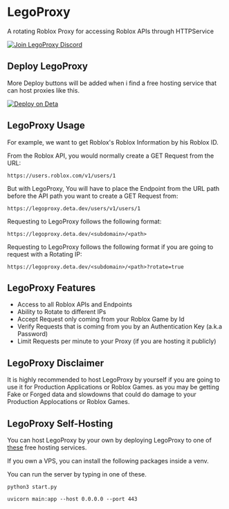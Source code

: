 # LegoProxy
A rotating Roblox Proxy for accessing Roblox APIs through HTTPService

[![Join LegoProxy Discord](https://cdn.discordapp.com/attachments/1056074242325741578/1056131769977544735/image.png)](https://discord.gg/SnmVQ4NSTz)

## Deploy LegoProxy
More Deploy buttons will be added when i find a free hosting service that can host proxies like this.

[![Deploy on Deta](https://button.deta.dev/1/svg)](https://go.deta.dev/deploy?repo=https://github.com/PyTsun/LegoProxy)

## LegoProxy Usage
For example, we want to get Roblox's Roblox Information by his Roblox ID.

From the Roblox API, you would normally create a GET Request from the URL:
```
https://users.roblox.com/v1/users/1
```

But with LegoProxy, You will have to place the Endpoint from the URL path before the API path you want to create a GET Request from:
```
https://legoproxy.deta.dev/users/v1/users/1
```

Requesting to LegoProxy follows the following format:
```
https://legoproxy.deta.dev/<subdomain>/<path>
```

Requesting to LegoProxy follows the following format if you are going to request with a Rotating IP:
```
https://legoproxy.deta.dev/<subdomain>/<path>?rotate=true
```

## LegoProxy Features
- Access to all Roblox APIs and Endpoints
- Ability to Rotate to different IPs
- Accept Request only coming from your Roblox Game by Id
- Verify Requests that is coming from you by an Authentication Key (a.k.a Password)
- Limit Requests per minute to your Proxy (if you are hosting it publicly)

## LegoProxy Disclaimer
It is highly recommended to host LegoProxy by yourself if you are going to use it for Production Applications or Roblox Games. as you may be getting Fake or Forged data and slowdowns that could do damage to your Production Applocations or Roblox Games.

## LegoProxy Self-Hosting
You can host LegoProxy by your own by deploying LegoProxy to one of [these](https://github.com/PyTsun/LegoProxy/blob/main/README.md#deploy-legoproxy) free hosting services.

If you own a VPS, you can install the following packages inside a venv.

You can run the server by typing in one of these.
```
python3 start.py
```

```
uvicorn main:app --host 0.0.0.0 --port 443
```
